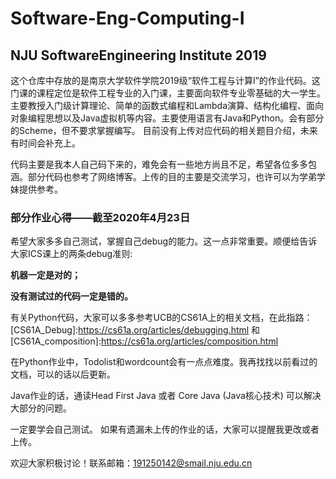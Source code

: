 # Software-Eng-Computing-I
## NJU SoftwareEngineering Institute 2019

这个仓库中存放的是南京大学软件学院2019级“软件工程与计算I”的作业代码。这门课的课程定位是软件工程专业的入门课，主要面向软件专业零基础的大一学生。
主要教授入门级计算理论、简单的函数式编程和Lambda演算、结构化编程、面向对象编程思想以及Java虚拟机等内容。主要使用语言有Java和Python。会有部分的Scheme，但不要求掌握编写。
目前没有上传对应代码的相关题目介绍，未来有时间会补充上。


代码主要是我本人自己码下来的，难免会有一些地方尚且不足，希望各位多多包涵。部分代码也参考了网络博客。上传的目的主要是交流学习，也许可以为学弟学妹提供参考。


### 部分作业心得——截至2020年4月23日
希望大家多多自己测试，掌握自己debug的能力。这一点非常重要。顺便给告诉大家ICS课上的两条debug准则:

**机器一定是对的；**

**没有测试过的代码一定是错的。**


有关Python代码，大家可以多多参考UCB的CS61A上的相关文档，在此指路：[CS61A_Debug]:https://cs61a.org/articles/debugging.html 和 [CS61A_composition]:https://cs61a.org/articles/composition.html


在Python作业中，Todolist和wordcount会有一点点难度。我再找找以前看过的文档，可以的话以后更新。


Java作业的话，通读Head First Java 或者 Core Java (Java核心技术) 可以解决大部分的问题。


一定要学会自己测试。
如果有遗漏未上传的作业的话，大家可以提醒我更改或者上传。


欢迎大家积极讨论！联系邮箱：191250142@smail.nju.edu.cn
